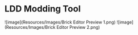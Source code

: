 # LDD Modding Tool
![image](Resources/Images/Brick Editor Preview 1.png)
![image](Resources/Images/Brick Editor Preview 2.png)

